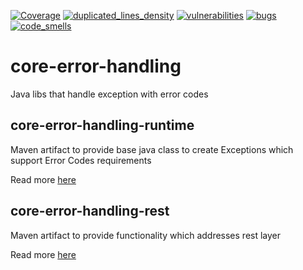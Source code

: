 [![Coverage](https://sonarcloud.io/api/project_badges/measure?metric=coverage&project=Netcracker_qubership-core-error-handling)](https://sonarcloud.io/summary/overall?id=Netcracker_qubership-core-error-handling)
[![duplicated_lines_density](https://sonarcloud.io/api/project_badges/measure?metric=duplicated_lines_density&project=Netcracker_qubership-core-error-handling)](https://sonarcloud.io/summary/overall?id=Netcracker_qubership-core-error-handling)
[![vulnerabilities](https://sonarcloud.io/api/project_badges/measure?metric=vulnerabilities&project=Netcracker_qubership-core-error-handling)](https://sonarcloud.io/summary/overall?id=Netcracker_qubership-core-error-handling)
[![bugs](https://sonarcloud.io/api/project_badges/measure?metric=bugs&project=Netcracker_qubership-core-error-handling)](https://sonarcloud.io/summary/overall?id=Netcracker_qubership-core-error-handling)
[![code_smells](https://sonarcloud.io/api/project_badges/measure?metric=code_smells&project=Netcracker_qubership-core-error-handling)](https://sonarcloud.io/summary/overall?id=Netcracker_qubership-core-error-handling)

# core-error-handling

Java libs that handle exception with error codes

## core-error-handling-runtime
Maven artifact to provide base java class to create Exceptions which support Error Codes requirements

Read more [here](core-error-handling-runtime/README.md)

## core-error-handling-rest
Maven artifact to provide functionality which addresses rest layer

Read more [here](core-error-handling-rest/README.md)